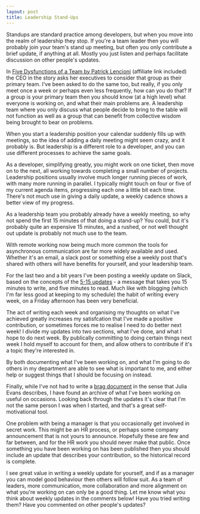 ```yaml
---
layout: post
title: Leadership Stand-Ups
---
```

Standups are standard practice among developers, but when you move into the realm of leadership
they stop. If you're a team leader then you will probably join your team's stand up meeting, but
often you only contribute a brief update, if anything at all. Mostly you just listen and perhaps
facilitate discussion on other people's updates.

In [Five Dysfunctions of a Team by Patrick Lencioni](https://amzn.to/3k5qrUC) (affiliate link included)
the CEO in the story asks her executives to consider that group as their primary team. I've been asked
to do the same too, but really, if you only meet once a week or perhaps even less frequently, how can you
do that? If a group is your primary team then you should know (at a high level) what everyone is
working on, and what their main problems are. A leadership team where you only discuss what people decide
to bring to the table will not function as well as a group that can benefit from collective wisdom being
brought to bear on problems.

When you start a leadership position your calendar suddenly fills up with meetings, so the idea of adding
a daily meeting might seem crazy, and it probably is. But leadership is a different role to a developer, and
you can use different processes to achieve the same goals.

As a developer, simplifying greatly, you might work on one ticket, then move on to the next, all working towards
completing a small number of projects. Leadership positions usually involve much longer running pieces of work,
with many more running in parallel. I typically might touch on four or five of my current agenda items, progressing
each one a little bit each time. There's not much use in giving a daily update, a weekly cadence shows a
better view of my progress.

As a leadership team you probably already have a weekly meeting, so why not spend the first 15 minutes of that
doing a stand-up? You could, but it's probably quite an expensive 15 minutes, and a rushed, or not well thought
out update is probably not much use to the team.

With remote working now being much more common the tools for asynchronous communication are far more widely available
and used. Whether it's an email, a slack post or something else a weekly post that's shared with others will have benefits
for yourself, and your leadership team.

For the last two and a bit years I've been posting a weekly update on Slack, based on the concepts of the
[5-15 updates](https://lethain.com/weekly-updates/) - a message that takes you 15 minutes to write, and five minutes to read.
Much like with blogging (which I'm far less good at keeping to my schedule) the habit of writing every week, on a Friday
afternoon has been very beneficial.

The act of writing each week and organising my thoughts on what I've achieved greatly increases my
satisfcation that I've made a positive contribution, or sometimes forces me to realise I need to do
better next week! I divide my updates into two sections, what I've done, and what I hope to do next
week. By publically committing to doing certain things next week I hold myself to account for them,
and allow others to contribute if it's a topic they're interested in.

By both documenting what I've been working on, and what I'm going to do others in my department are
able to see what is important to me, and either help or suggest things that I should be focusing on
instead.

Finally, while I've not had to write a [brag document](https://jvns.ca/blog/brag-documents/) in the sense that
Julia Evans describes, I have found an archive of what I've been working on useful on occasions. Looking
back through the updates it's clear that I'm not the same person I was when I started, and that's a great
self-motivational tool.

One problem with being a manager is that you occasionally get involved in secret work. This might be an HR
process, or perhaps some company announcement that is not yours to announce. Hopefully these are few and far
between, and for the HR work you should never make that public. Once something you have been working on has
been published then you should include an update that describes your contribution, so the historical record
is complete.

I see great value in writing a weekly update for yourself, and if as a manager you can model good behaviour
then others will follow suit. As a team of leaders, more communication, more collaboration and more alignment
on what you're working on can only be a good thing. Let me know what you think about weekly updates in the
comments below! Have you tried writing them? Have you commented on other people's updates?


